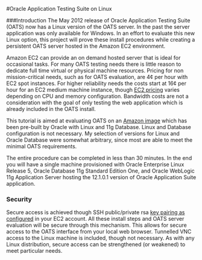 #Oracle Application Testing Suite on Linux

###Introduction
The May 2012 release of Oracle Application Testing Suite (OATS) now has a Linux version of the 
OATS server. In the past the server application was only available for Windows. 
In an effort to evaluate this new Linux option, this project will prove these install 
procedures while creating a persistent OATS server hosted in the Amazon EC2 environment.

Amazon EC2 can provide an on demand hosted server that is ideal for occasional tasks. 
For many OATS testing needs there is little reason to dedicate full time virtual or physical machine resources.
Pricing for non mission-critical needs, such as for OATS evaluation, are 4¢ per hour with EC2 spot instances.
For higher reliability needs the costs start at 16¢ per hour for an EC2 medium machine instance, 
though [EC2 pricing](http://aws.amazon.com/ec2/pricing/) varies depending on CPU and memory configuration. 
Bandwidth costs are not a consideration with the goal of only testing the web application which is already
included in the OATS install.

This tutorial is aimed at evaluating OATS on an 
[Amazon image](https://aws.amazon.com/amis/oracle-database-11g-release-2-11-2-0-1-standard-edition-one-64-bit) 
which has been pre-built by Oracle with Linux and 11g Database.
Linux and Database configuration is not necessary. 
My selection of versions for Linux and Oracle Database were somewhat arbitrary, 
since most are able to meet the minimal OATS requirements. 
 
The entire procedure can be completed in less than 30 minutes. 
In the end you will have a single machine provisioned with Oracle Enterprise Linux Release 5, 
Oracle Database 11g Standard Edition One, and
Oracle WebLogic 11g Application Server hosting the 12.1.0.1 version of Oracle Application Suite application.
 
### Security 
Secure access is achieved though SSH public/private rsa [key pairing as 
configured](http://docs.amazonwebservices.com/AWSSecurityCredentials/1.0/AboutAWSCredentials.html#EC2KeyPairs) in your EC2 account. 
All these install steps and OATS server evaluation will be secure through this mechanism. 
This allows for secure access to the OATS interface from your local web browser. 
Tunnelled VNC access to the Linux machine is included, though not necessary.
As with any Linux distribution, secure access can be strengthened (or weakened) to meet particular needs. 



